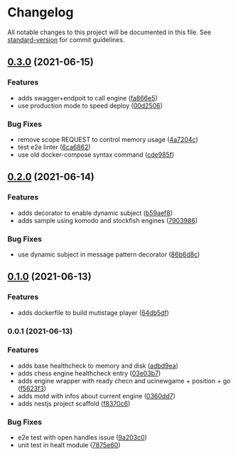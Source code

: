 # Changelog

All notable changes to this project will be documented in this file. See [standard-version](https://github.com/conventional-changelog/standard-version) for commit guidelines.

## [0.3.0](https://github.com/yifan-ca/tournament-manager/compare/v0.2.0...v0.3.0) (2021-06-15)


### Features

* adds swagger+endpoit to call engine ([fa866e5](https://github.com/yifan-ca/tournament-manager/commit/fa866e5063c68e2d3a47ddbfa5c239f6b70a513f))
* use production mode to speed deploy ([00d2506](https://github.com/yifan-ca/tournament-manager/commit/00d250657c51643f28006f65ec0c1f05891ab1a3))


### Bug Fixes

* remove scope REQUEST to control memory usage ([4a7204c](https://github.com/yifan-ca/tournament-manager/commit/4a7204c90b8969a047dc50338c66840abe27ac65))
* test e2e linter ([6ca6862](https://github.com/yifan-ca/tournament-manager/commit/6ca6862d8ae49b15f5bee3fc937b32858dabb56d))
* use old docker-compose syntax command ([cde985f](https://github.com/yifan-ca/tournament-manager/commit/cde985f97ea0d42f6be2d71d129882a4a1a91f0b))

## [0.2.0](https://github.com/yifan-ca/tournament-manager/compare/v0.1.0...v0.2.0) (2021-06-14)


### Features

* adds decorator to enable dynamic subject ([b59aef8](https://github.com/yifan-ca/tournament-manager/commit/b59aef81d1866cc3c019eae5178be44eba47426a))
* adds sample using komodo and stockfish engines ([7903986](https://github.com/yifan-ca/tournament-manager/commit/79039868d5a5b37b6273ecdf45b3485e9ef96324))


### Bug Fixes

* use dynamic subject in message pattern decorator ([86b6d8c](https://github.com/yifan-ca/tournament-manager/commit/86b6d8c831b56f820b2b058cb213d0de4bb65a3d))

## [0.1.0](https://github.com/yifan-ca/tournament-manager/compare/v0.0.1...v0.1.0) (2021-06-13)


### Features

* adds dockerfile to build mutistage player ([64db5df](https://github.com/yifan-ca/tournament-manager/commit/64db5df2504e52d512f63991da01acffa8d18d2c))

### 0.0.1 (2021-06-13)


### Features

* adds base healthcheck to memory and disk ([adbd9ea](https://github.com/yifan-ca/tournament-manager/commit/adbd9ea257eac6cf63d183f1afb7b52b3e50455d))
* adds chess engine healthcheck entry ([03e03b7](https://github.com/yifan-ca/tournament-manager/commit/03e03b73b35907329640138d17c0179cde850f99))
* adds engine wrapper with ready checn and ucinewgame + position + go ([f5623f3](https://github.com/yifan-ca/tournament-manager/commit/f5623f35de2c5d803c68d8029c43f0dcb09a3622))
* adds motd with infos about current engine ([0360dd7](https://github.com/yifan-ca/tournament-manager/commit/0360dd7ac05b5836e0baba2f77c48c975cd526b9))
* adds nestjs project scaffold ([f8370c6](https://github.com/yifan-ca/tournament-manager/commit/f8370c6e3e5eb26d7d27aba918396eac84dee5e2))


### Bug Fixes

* e2e test with open handles issue ([9a203c0](https://github.com/yifan-ca/tournament-manager/commit/9a203c028d61ed73a76db305bcc14104a1f26227))
* unit test in healt module ([7875e60](https://github.com/yifan-ca/tournament-manager/commit/7875e601c4e7017dc7b0c5f615a196eef10e849c))
